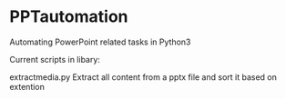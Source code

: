 # PPTautomation
Automating PowerPoint related tasks in Python3 

Current scripts in libary:

  extractmedia.py
  Extract all content from a pptx file and sort it based on extention
